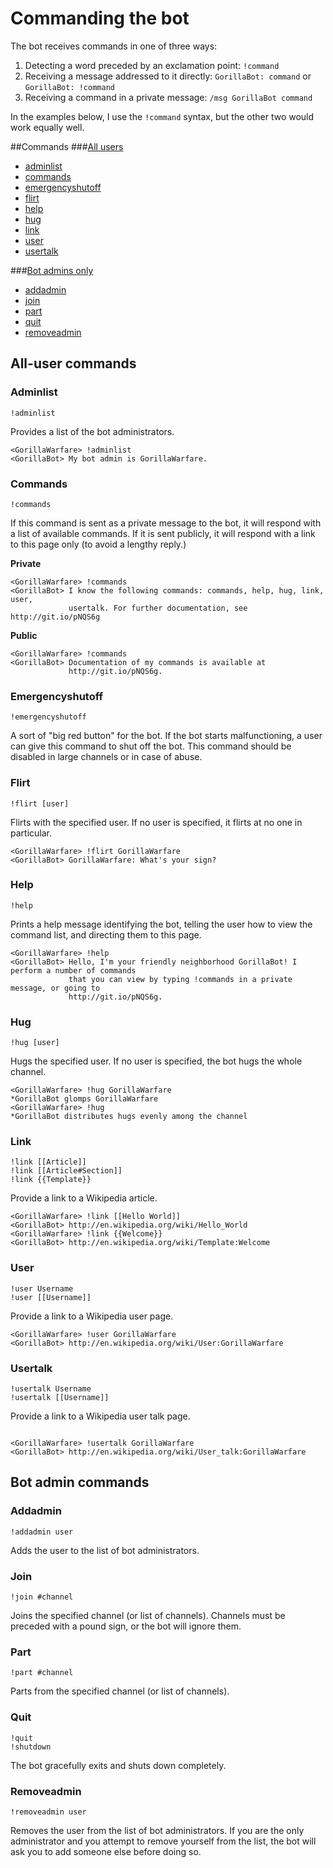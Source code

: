 # Commanding the bot

The bot receives commands in one of three ways:

1. Detecting a word preceded by an exclamation point: `!command`<br/>
2. Receiving a message addressed to it directly: `GorillaBot: command` or `GorillaBot: !command`<br/>
3. Receiving a command in a private message: `/msg GorillaBot command`

In the examples below, I use the `!command` syntax, but the other two would work equally well.

##Commands
###[All users](#all-user-commands)
* [adminlist](#adminlist)
* [commands](#commands-1)
* [emergencyshutoff](#emergencyshutoff)
* [flirt](#flirt)
* [help](#help)
* [hug](#hug)
* [link](#link)
* [user](#user)
* [usertalk](#usertalk)

###[Bot admins only](#bot-admin-commands)
* [addadmin](#addadmin)
* [join](#join)
* [part](#part)
* [quit](#quit)
* [removeadmin](#removeadmin)

## All-user commands ##
### Adminlist ###
	!adminlist
	
Provides a list of the bot administrators.

```irc
<GorillaWarfare> !adminlist
<GorillaBot> My bot admin is GorillaWarfare.
```

### Commands ###
    !commands
    
If this command is sent as a private message to the bot, it will respond with a list of available commands. If it is sent publicly, it will respond with a link to this page only (to avoid a lengthy reply.)

__Private__
```irc
<GorillaWarfare> !commands
<GorillaBot> I know the following commands: commands, help, hug, link, user,
             usertalk. For further documentation, see http://git.io/pNQS6g
```

__Public__
```irc
<GorillaWarfare> !commands
<GorillaBot> Documentation of my commands is available at
             http://git.io/pNQS6g.
```

### Emergencyshutoff ###
	!emergencyshutoff
A sort of "big red button" for the bot. If the bot starts malfunctioning, a user can give this command to shut off the bot. This command should be disabled in large channels or in case of abuse.

### Flirt ###
	!flirt [user]
Flirts with the specified user. If no user is specified, it flirts at no one in particular.

```irc
<GorillaWarfare> !flirt GorillaWarfare
<GorillaBot> GorillaWarfare: What's your sign?
```

### Help ###
    !help
    
Prints a help message identifying the bot, telling the user how to view the command list, and directing them to this page.

```irc
<GorillaWarfare> !help
<GorillaBot> Hello, I'm your friendly neighborhood GorillaBot! I perform a number of commands
             that you can view by typing !commands in a private message, or going to
             http://git.io/pNQS6g.
```

### Hug ###
	!hug [user]
Hugs the specified user. If no user is specified, the bot hugs the whole channel.

```irc
<GorillaWarfare> !hug GorillaWarfare
*GorillaBot glomps GorillaWarfare
<GorillaWarfare> !hug
*GorillaBot distributes hugs evenly among the channel
```

### Link ###
    !link [[Article]]
    !link [[Article#Section]]
    !link {{Template}}

Provide a link to a Wikipedia article.
    
```irc
<GorillaWarfare> !link [[Hello World]]
<GorillaBot> http://en.wikipedia.org/wiki/Hello_World
<GorillaWarfare> !link {{Welcome}}
<GorillaBot> http://en.wikipedia.org/wiki/Template:Welcome
```

### User ###
    !user Username
    !user [[Username]]
    
Provide a link to a Wikipedia user page.

```irc
<GorillaWarfare> !user GorillaWarfare
<GorillaBot> http://en.wikipedia.org/wiki/User:GorillaWarfare
```
    
### Usertalk ###
	!usertalk Username
    !usertalk [[Username]]
    
Provide a link to a Wikipedia user talk page.

```irc

<GorillaWarfare> !usertalk GorillaWarfare
<GorillaBot> http://en.wikipedia.org/wiki/User_talk:GorillaWarfare
```

## Bot admin commands ##

### Addadmin ###
    !addadmin user

Adds the user to the list of bot administrators.

### Join ###
    !join #channel
    
Joins the specified channel (or list of channels). Channels must be preceded with a pound sign, or the bot will ignore them.

### Part ###
	!part #channel

Parts from the specified channel (or list of channels).

### Quit ###
	!quit
	!shutdown
	
The bot gracefully exits and shuts down completely.

### Removeadmin ###
	!removeadmin user

Removes the user from the list of bot administrators. If you are the only administrator and you attempt to remove yourself from the list, the bot will ask you to add someone else before doing so.
